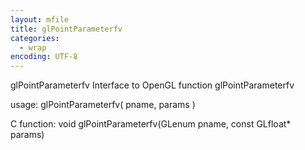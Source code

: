 ```yaml
---
layout: mfile
title: glPointParameterfv
categories:
  - wrap
encoding: UTF-8
---
```


glPointParameterfv  Interface to OpenGL function glPointParameterfv

usage:  glPointParameterfv( pname, params )

C function:  void glPointParameterfv(GLenum pname, const GLfloat\* params)